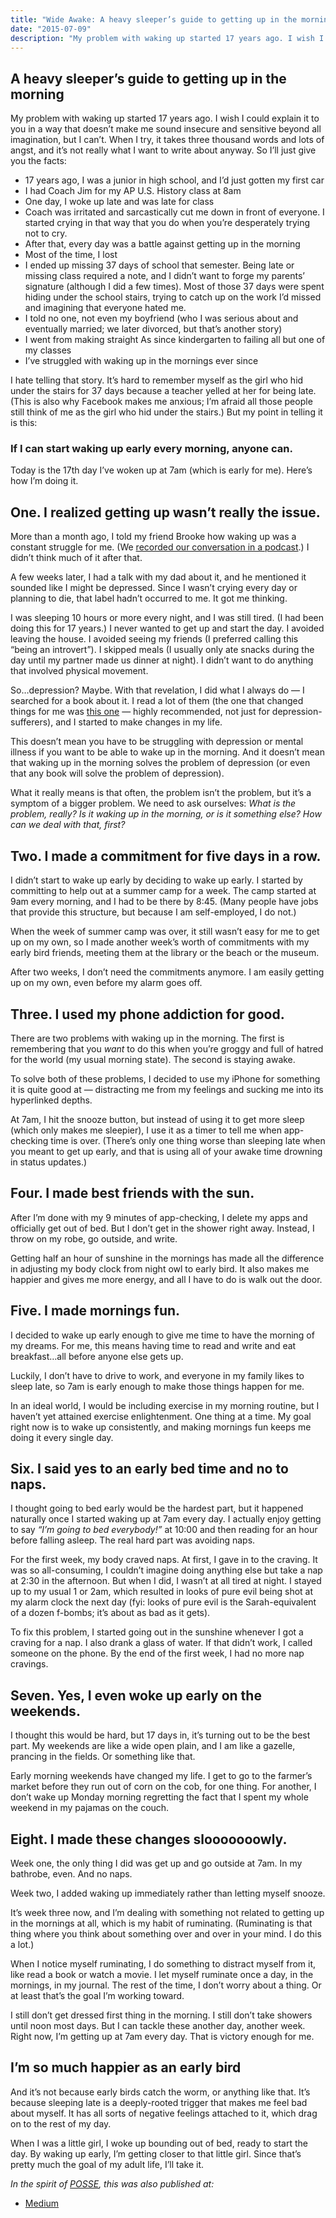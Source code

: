 ```yaml
---
title: "Wide Awake: A heavy sleeper’s guide to getting up in the morning"
date: "2015-07-09"
description: "My problem with waking up started 17 years ago. I wish I could explain it to you in a way that doesn’t make me sound insecure and sensitive beyond all imagination, but I can’t. When I try, it takes three thousand words and lots of angst, and it’s not really what I want to write about anyway. So I’ll just give you the facts..."
---
```


## A heavy sleeper’s guide to getting up in the morning
My problem with waking up started 17 years ago. I wish I could explain it to you in a way that doesn’t make me sound insecure and sensitive beyond all imagination, but I can’t. When I try, it takes three thousand words and lots of angst, and it’s not really what I want to write about anyway. So I’ll just give you the facts:

* 17 years ago, I was a junior in high school, and I’d just gotten my first car
* I had Coach Jim for my AP U.S. History class at 8am
* One day, I woke up late and was late for class
* Coach was irritated and sarcastically cut me down in front of everyone. I started crying in that way that you do when you’re desperately trying not to cry.
* After that, every day was a battle against getting up in the morning
* Most of the time, I lost
* I ended up missing 37 days of school that semester. Being late or missing class required a note, and I didn’t want to forge my parents’ signature (although I did a few times). Most of those 37 days were spent hiding under the school stairs, trying to catch up on the work I’d missed and imagining that everyone hated me.
* I told no one, not even my boyfriend (who I was serious about and eventually married; we later divorced, but that’s another story)
* I went from making straight As since kindergarten to failing all but one of my classes
* I’ve struggled with waking up in the mornings ever since

I hate telling that story. It’s hard to remember myself as the girl who hid under the stairs for 37 days because a teacher yelled at her for being late. (This is also why Facebook makes me anxious; I’m afraid all those people still think of me as the girl who hid under the stairs.) But my point in telling it is this:

### If I can start waking up early every morning, anyone can.

Today is the 17th day I’ve woken up at 7am (which is early for me). Here’s how I’m doing it.

## One. I realized getting up wasn’t really the issue.
More than a month ago, I told my friend Brooke how waking up was a constant struggle for me. (We [recorded our conversation in a podcast](http://web.archive.org/web/20150815005325/http://everybranch.is/breaking-through-the-comfort-zone-episode-15/).) I didn’t think much of it after that.

A few weeks later, I had a talk with my dad about it, and he mentioned it sounded like I might be depressed. Since I wasn’t crying every day or planning to die, that label hadn’t occurred to me. It got me thinking.

I was sleeping 10 hours or more every night, and I was still tired. (I had been doing this for 17 years.) I never wanted to get up and start the day. I avoided leaving the house. I avoided seeing my friends (I preferred calling this “being an introvert”). I skipped meals (I usually only ate snacks during the day until my partner made us dinner at night). I didn’t want to do anything that involved physical movement.

So…depression? Maybe. With that revelation, I did what I always do — I searched for a book about it. I read a lot of them (the one that changed things for me was [this one](http://www.amazon.com/The-Depression-Cure-Program-without/dp/0738213888) — highly recommended, not just for depression-sufferers), and I started to make changes in my life.

This doesn’t mean you have to be struggling with depression or mental illness if you want to be able to wake up in the morning. And it doesn’t mean that waking up in the morning solves the problem of depression (or even that any book will solve the problem of depression).

What it really means is that often, the problem isn’t the problem, but it’s a symptom of a bigger problem. We need to ask ourselves: *What is the problem, really? Is it waking up in the morning, or is it something else? How can we deal with that, first?*

## Two. I made a commitment for five days in a row.
I didn’t start to wake up early by deciding to wake up early. I started by committing to help out at a summer camp for a week. The camp started at 9am every morning, and I had to be there by 8:45. (Many people have jobs that provide this structure, but because I am self-employed, I do not.)

When the week of summer camp was over, it still wasn’t easy for me to get up on my own, so I made another week’s worth of commitments with my early bird friends, meeting them at the library or the beach or the museum.

After two weeks, I don’t need the commitments anymore. I am easily getting up on my own, even before my alarm goes off.

## Three. I used my phone addiction for good.
There are two problems with waking up in the morning. The first is remembering that you *want* to do this when you’re groggy and full of hatred for the world (my usual morning state). The second is staying awake.

To solve both of these problems, I decided to use my iPhone for something it is quite good at — distracting me from my feelings and sucking me into its hyperlinked depths.

At 7am, I hit the snooze button, but instead of using it to get more sleep (which only makes me sleepier), I use it as a timer to tell me when app-checking time is over. (There’s only one thing worse than sleeping late when you meant to get up early, and that is using all of your awake time drowning in status updates.)

## Four. I made best friends with the sun.
After I’m done with my 9 minutes of app-checking, I delete my apps and officially get out of bed. But I don’t get in the shower right away. Instead, I throw on my robe, go outside, and write.

Getting half an hour of sunshine in the mornings has made all the difference in adjusting my body clock from night owl to early bird. It also makes me happier and gives me more energy, and all I have to do is walk out the door.

## Five. I made mornings fun.
I decided to wake up early enough to give me time to have the morning of my dreams. For me, this means having time to read and write and eat breakfast…all before anyone else gets up.

Luckily, I don’t have to drive to work, and everyone in my family likes to sleep late, so 7am is early enough to make those things happen for me.

In an ideal world, I would be including exercise in my morning routine, but I haven’t yet attained exercise enlightenment. One thing at a time. My goal right now is to wake up consistently, and making mornings fun keeps me doing it every single day.

## Six. I said yes to an early bed time and no to naps.
I thought going to bed early would be the hardest part, but it happened naturally once I started waking up at 7am every day. I actually enjoy getting to say *“I’m going to bed everybody!”* at 10:00 and then reading for an hour before falling asleep. The real hard part was avoiding naps.

For the first week, my body craved naps. At first, I gave in to the craving. It was so all-consuming, I couldn’t imagine doing anything else but take a nap at 2:30 in the afternoon. But when I did, I wasn’t at all tired at night. I stayed up to my usual 1 or 2am, which resulted in looks of pure evil being shot at my alarm clock the next day (fyi: looks of pure evil is the Sarah-equivalent of a dozen f-bombs; it’s about as bad as it gets).

To fix this problem, I started going out in the sunshine whenever I got a craving for a nap. I also drank a glass of water. If that didn’t work, I called someone on the phone. By the end of the first week, I had no more nap cravings.

## Seven. Yes, I even woke up early on the weekends.
I thought this would be hard, but 17 days in, it’s turning out to be the best part. My weekends are like a wide open plain, and I am like a gazelle, prancing in the fields. Or something like that.

Early morning weekends have changed my life. I get to go to the farmer’s market before they run out of corn on the cob, for one thing. For another, I don’t wake up Monday morning regretting the fact that I spent my whole weekend in my pajamas on the couch.

## Eight. I made these changes slooooooowly.
Week one, the only thing I did was get up and go outside at 7am. In my bathrobe, even. And no naps.

Week two, I added waking up immediately rather than letting myself snooze.

It’s week three now, and I’m dealing with something not related to getting up in the mornings at all, which is my habit of ruminating. (Ruminating is that thing where you think about something over and over in your mind. I do this a lot.)

When I notice myself ruminating, I do something to distract myself from it, like read a book or watch a movie. I let myself ruminate once a day, in the mornings, in my journal. The rest of the time, I don’t worry about a thing. Or at least that’s the goal I’m working toward.

I still don’t get dressed first thing in the morning. I still don’t take showers until noon most days. But I can tackle these another day, another week. Right now, I’m getting up at 7am every day. That is victory enough for me.

## I’m so much happier as an early bird
And it’s not because early birds catch the worm, or anything like that. It’s because sleeping late is a deeply-rooted trigger that makes me feel bad about myself. It has all sorts of negative feelings attached to it, which drag on to the rest of my day.

When I was a little girl, I woke up bounding out of bed, ready to start the day. By waking up early, I’m getting closer to that little girl. Since that’s pretty much the goal of my adult life, I’ll take it.

*In the spirit of [POSSE](https://indieweb.org/POSSE), this was also published at:*

* [Medium](https://medium.com/personal-growth/wide-awake-2a333bf1c065)
